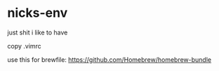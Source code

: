 # nicks-env
just shit i like to have

copy .vimrc

use this for brewfile:
https://github.com/Homebrew/homebrew-bundle
